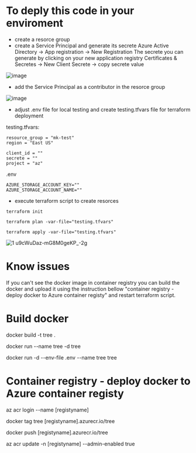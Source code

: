 # To deply this code in your enviroment 
- create a resorce group
- create a Service Principal and generate its secrete
  Azure Active Directory -> App registration -> New Registration
  The secrete you can generate by clicking on your new application registry
  Certificates & Secretes -> New Client Secrete -> copy secrete value

![image](https://github.com/MariuszKu/azure-terraform-duckdb/assets/55062728/ae406d3e-6a20-4b9f-a9f9-6f724c28c3f2)


- add the Service Principal as a contributor in the resorce group

![image](https://github.com/MariuszKu/azure-terraform-duckdb/assets/55062728/95a1d68f-af5f-4cae-b8f0-55f5d28bd46a)

- adjust .env file for local testing and create testing.tfvars file for terraform deployment

testing.tfvars:
```
resource_group = "mk-test"
region = "East US"

client_id = ""
secrete = ""
project = "az"
```
.env
```
AZURE_STORAGE_ACCOUNT_KEY=""
AZURE_STORAGE_ACCOUNT_NAME=""
```
- execute terraform script to create resorces

```
terraform init

terraform plan -var-file="testing.tfvars"

terraform apply -var-file="testing.tfvars"
```
![1 u9cWuDaz-mG8M0geKP_-2g](https://github.com/MariuszKu/azure-terraform-duckdb/assets/55062728/a93cfbfd-8f0c-48c9-83f9-5538ffd2a452)

# Know issues

If you can't see the docker image in container registry you can build the docker and upload it using the instruction bellow "container registry - deploy docker to Azure container registy" and restart terraform script.


# Build docker

docker build -t tree .

docker run --name tree -d tree

docker run -d --env-file .env --name tree tree

# Container registry - deploy docker to Azure container registy

az acr login --name [registyname]

docker tag tree [registyname].azurecr.io/tree

docker push [registyname].azurecr.io/tree

az acr update -n [registyname] --admin-enabled true
